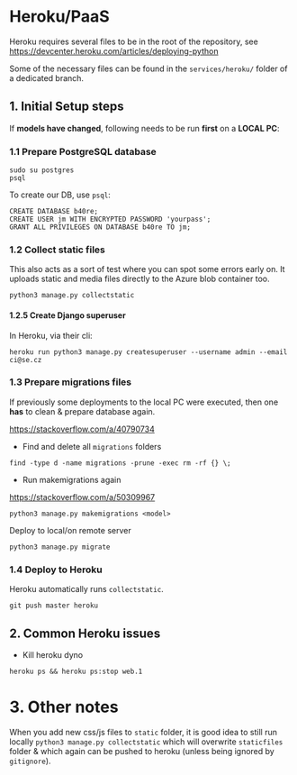 # Heroku/PaaS

Heroku requires several files to be in the root of the repository, see <https://devcenter.heroku.com/articles/deploying-python>

Some of the necessary files can be found in the `services/heroku/` folder of a dedicated branch.

## 1. Initial Setup steps

If **models have changed**, following needs to be run **first** on a **LOCAL PC**:

### 1.1 Prepare PostgreSQL database

```
sudo su postgres
psql
```

To create our DB, use `psql`:

```
CREATE DATABASE b40re;
CREATE USER jm WITH ENCRYPTED PASSWORD 'yourpass';
GRANT ALL PRIVILEGES ON DATABASE b40re TO jm;
```

### 1.2 Collect static files

This also acts as a sort of test where you can spot some errors early on.
It uploads static and media files directly to the Azure blob container too.

```
python3 manage.py collectstatic
```

#### 1.2.5 Create Django superuser

In Heroku, via their cli:

```
heroku run python3 manage.py createsuperuser --username admin --email ci@se.cz
```

### 1.3 Prepare migrations files

If previously some deployments to the local PC were executed, then one **has** to clean & prepare database again.

<https://stackoverflow.com/a/40790734>

- Find and delete all `migrations` folders

```
find -type d -name migrations -prune -exec rm -rf {} \;
```

- Run makemigrations again

<https://stackoverflow.com/a/50309967>

```
python3 manage.py makemigrations <model>
```

Deploy to local/on remote server

```
python3 manage.py migrate
```

### 1.4 Deploy to Heroku

Heroku automatically runs `collectstatic`.

```
git push master heroku
```

## 2. Common Heroku issues

- Kill heroku dyno

```
heroku ps && heroku ps:stop web.1
```

# 3. Other notes

When you add new css/js files to `static` folder, it is good idea to still run locally `python3 manage.py collectstatic` which will overwrite `staticfiles` folder & which again can be pushed to heroku (unless being ignored by `gitignore`).
